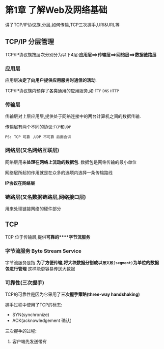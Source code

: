 

# 第1章 了解Web及网络基础

讲了TCP/IP协议族,分层,如何传输,TCP三次握手,URI&URL等 

## TCP/IP 分层管理

TCP/IP协议族按层次分别分为以下4层:**应用层==>传输层==>网络层==>数据链路层**

###  应用层
应用层**决定了向用户提供应用服务时通信的活动**.

TCP/IP协议族内预存了各类通用的应用服务,如:`FTP` `DNS` `HTTP`

### 传输层
传输层对上层应用层,提供处于网络连接中的两台计算机之间的数据传输.  

传输层有两个不同的协议:`TCP`和`UDP`  

	PS: TCP 可靠 ,UDP 不可靠 后面会讲

### 网络层(又名网络互联层)

网络层用来**处理在网络上流动的数据包**. 数据包是网络传输的最小单位   

网络层所起的作用就是在众多的选项内选择一条传输路线  

**IP协议在网络层**

### 链路层(又名数据链路层,网络接口层)
用来处理链接网络的硬件部分    



## TCP 

TCP 位于传输层,提供**可靠的****字节流服务**  

###  字节流服务 Byte Stream Service
字节流服务是指 **为了方便传输,将大块数据分割成以`报文段(segment)`为单位的数据包进行管理** 这样能更容易传送大数据  

### 可靠性(三次握手)
TCP的可靠性是因为它采用了**三次握手策略(three-way handshaking)**  

握手过程中使用了TCP的标志:  
- SYN(synchronize)
- ACK(acknowledgement 确认)

三次握手的过程:  

1. 客户端先发送带有

